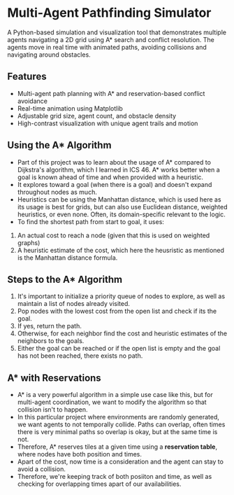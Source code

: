 # Multi-Agent Pathfinding Simulator

A Python-based simulation and visualization tool that demonstrates multiple agents navigating a 2D grid using A\* search and conflict resolution. The agents move in real time with animated paths, avoiding collisions and navigating around obstacles.

## Features

- Multi-agent path planning with A\* and reservation-based conflict avoidance
- Real-time animation using Matplotlib
- Adjustable grid size, agent count, and obstacle density
- High-contrast visualization with unique agent trails and motion

## Using the A\* Algorithm

- Part of this project was to learn about the usage of A* compared to Dijkstra's algorithm, which I learned in ICS 46. A* works better when a goal is known ahead of time and when provided with a heuristic.
- It explores toward a goal (when there is a goal) and doesn't expand throughout nodes as much.
- Heuristics can be using the Manhattan distance, which is used here as its usage is best for grids, but can also use Euclidean distance, weighted heuristics, or even none. Often, its domain-specific relevant to the logic.
- To find the shortest path from start to goal, it uses:

1. An actual cost to reach a node (given that this is used on weighted graphs)
2. A heuristic estimate of the cost, which here the heusristic as mentioned is the Manhattan distance formula.

## Steps to the A\* Algorithm

1. It's important to initialize a priority queue of nodes to explore, as well as maintain a list of nodes already visited.
2. Pop nodes with the lowest cost from the open list and check if its the goal.
3. If yes, return the path.
4. Otherwise, for each neighbor find the cost and heuristic estimates of the neighbors to the goals.
5. Either the goal can be reached or if the open list is empty and the goal has not been reached, there exists no path.

## A\* with Reservations

- A\* is a very powerful algorithm in a simple use case like this, but for multi-agent coordination, we want to modify the algorithm so that collision isn't to happen.
- In this particular project where environments are randomly generated, we want agents to not temporally collide. Paths can overlap, often times there is very minimal paths so overlap is okay, but at the same time is not.
- Therefore, A\* reserves tiles at a given time using a **reservation table**, where nodes have both position and times.
- Apart of the cost, now time is a consideration and the agent can stay to avoid a collision.
- Therefore, we're keeping track of both posiiton and time, as well as checking for overlapping times apart of our availabilities.
